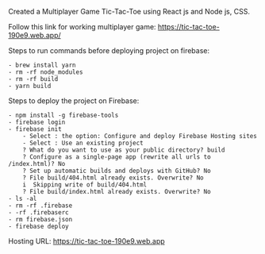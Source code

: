 Created a Multiplayer Game Tic-Tac-Toe using React js and Node js, CSS.

Follow this link for working multiplayer game: https://tic-tac-toe-190e9.web.app/

Steps to run commands before deploying project on firebase:

    - brew install yarn
    - rm -rf node_modules
    - rm -rf build 
    - yarn build

Steps to deploy the project on Firebase:

    - npm install -g firebase-tools
    - firebase login
    - firebase init
        - Select : the option: Configure and deploy Firebase Hosting sites 
        - Select : Use an existing project
        ? What do you want to use as your public directory? build
        ? Configure as a single-page app (rewrite all urls to /index.html)? No
        ? Set up automatic builds and deploys with GitHub? No
        ? File build/404.html already exists. Overwrite? No
        i  Skipping write of build/404.html
        ? File build/index.html already exists. Overwrite? No
    - ls -al
    - rm -rf .firebase
    - -rf .firebaserc
    - rm firebase.json
    - firebase deploy
    
   Hosting URL: https://tic-tac-toe-190e9.web.app

